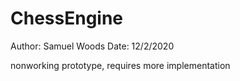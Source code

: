 # ChessEngine
Author: Samuel Woods
Date: 12/2/2020

nonworking prototype, requires more implementation
